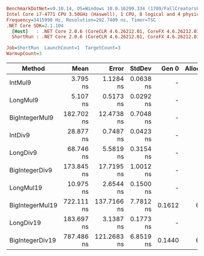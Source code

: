 ``` ini

BenchmarkDotNet=v0.10.14, OS=Windows 10.0.16299.334 (1709/FallCreatorsUpdate/Redstone3)
Intel Core i7-4771 CPU 3.50GHz (Haswell), 1 CPU, 8 logical and 4 physical cores
Frequency=3415990 Hz, Resolution=292.7409 ns, Timer=TSC
.NET Core SDK=2.1.104
  [Host]   : .NET Core 2.0.6 (CoreCLR 4.6.26212.01, CoreFX 4.6.26212.01), 64bit RyuJIT
  ShortRun : .NET Core 2.0.6 (CoreCLR 4.6.26212.01, CoreFX 4.6.26212.01), 64bit RyuJIT

Job=ShortRun  LaunchCount=1  TargetCount=3  
WarmupCount=3  

```
|          Method |       Mean |       Error |    StdDev |  Gen 0 | Allocated |
|---------------- |-----------:|------------:|----------:|-------:|----------:|
|         IntMul9 |   3.795 ns |   1.1284 ns | 0.0638 ns |      - |       0 B |
|        LongMul9 |   5.107 ns |   0.5173 ns | 0.0292 ns |      - |       0 B |
|  BigIntegerMul9 | 182.702 ns |  12.4738 ns | 0.7048 ns |      - |       0 B |
|         IntDiv9 |  28.877 ns |   0.7487 ns | 0.0423 ns |      - |       0 B |
|        LongDiv9 |  68.746 ns |   5.5819 ns | 0.3154 ns |      - |       0 B |
|  BigIntegerDiv9 | 173.845 ns |  17.7195 ns | 1.0012 ns |      - |       0 B |
|       LongMul19 |  10.975 ns |   2.6544 ns | 0.1500 ns |      - |       0 B |
| BigIntegerMul19 | 722.111 ns | 137.7166 ns | 7.7812 ns | 0.1612 |     680 B |
|       LongDiv19 | 183.697 ns |   3.1387 ns | 0.1773 ns |      - |       0 B |
| BigIntegerDiv19 | 787.486 ns | 121.2683 ns | 6.8519 ns | 0.1440 |     608 B |
